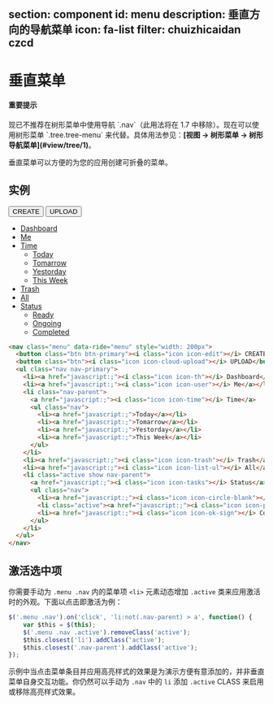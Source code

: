 ﻿section: component
id: menu
description: 垂直方向的导航菜单
icon: fa-list
filter: chuizhicaidan czcd
---

# 垂直菜单

<div class="alert alert-primary">
  <h4>重要提示</h4>
  <p>现已不推荐在树形菜单中使用导航 `.nav`（此用法将在 1.7 中移除）。现在可以使用树形菜单 `.tree.tree-menu` 来代替。具体用法参见：<strong>[视图 → 树形菜单 → 树形导航菜单](#view/tree/1)</strong>。</p>
</div>

垂直菜单可以方便的为您的应用创建可折叠的菜单。

## 实例

<div class="example" contenteditable="false">
  <nav class="menu" data-ride="menu" style="width: 200px">
    <button class="btn btn-primary"><i class="icon icon-edit"></i> CREATE</button>
    <button class="btn"><i class="icon icon-cloud-upload"></i> UPLOAD</button>
    <ul class="nav nav-primary">
      <li><a href="javascript:;"><i class="icon icon-th"></i> Dashboard</a></li>
      <li><a href="javascript:;"><i class="icon icon-user"></i> Me</a></li>
      <li class="nav-parent">
        <a href="javascript:;"><i class="icon icon-time"></i> Time</a>
        <ul class="nav">
          <li><a href="javascript:;">Today</a></li>
          <li><a href="javascript:;">Tomarrow</a></li>
          <li><a href="javascript:;">Yestorday</a></li>
          <li><a href="javascript:;">This Week</a></li>
        </ul>
      </li>
      <li><a href="javascript:;"><i class="icon icon-trash"></i> Trash</a></li>
      <li><a href="javascript:;"><i class="icon icon-list-ul"></i> All</a></li>
      <li class="show nav-parent">
        <a href="javascript:;"><i class="icon icon-tasks"></i> Status</a>
        <ul class="nav">
          <li><a href="javascript:;"><i class="icon icon-circle-blank"></i> Ready</a></li>
          <li class="active"><a href="javascript:;"><i class="icon icon-play-sign"></i> Ongoing</a></li>
          <li><a href="javascript:;"><i class="icon icon-ok-sign"></i> Completed</a></li>
        </ul>
      </li>
    </ul>
  </nav>
</div>

```html
<nav class="menu" data-ride="menu" style="width: 200px">
  <button class="btn btn-primary"><i class="icon icon-edit"></i> CREATE</button>
  <button class="btn"><i class="icon icon-cloud-upload"></i> UPLOAD</button>
  <ul class="nav nav-primary">
    <li><a href="javascript:;"><i class="icon icon-th"></i> Dashboard</a></li>
    <li><a href="javascript:;"><i class="icon icon-user"></i> Me</a></li>
    <li class="nav-parent">
      <a href="javascript:;"><i class="icon icon-time"></i> Time</a>
      <ul class="nav">
        <li><a href="javascript:;">Today</a></li>
        <li><a href="javascript:;">Tomarrow</a></li>
        <li><a href="javascript:;">Yestorday</a></li>
        <li><a href="javascript:;">This Week</a></li>
      </ul>
    </li>
    <li><a href="javascript:;"><i class="icon icon-trash"></i> Trash</a></li>
    <li><a href="javascript:;"><i class="icon icon-list-ul"></i> All</a></li>
    <li class="active show nav-parent">
      <a href="javascript:;"><i class="icon icon-tasks"></i> Status</a>
      <ul class="nav">
        <li><a href="javascript:;"><i class="icon icon-circle-blank"></i> Ready</a></li>
        <li class="active"><a href="javascript:;"><i class="icon icon-play-sign"></i> Ongoing</a></li>
        <li><a href="javascript:;"><i class="icon icon-ok-sign"></i> Completed</a></li>
      </ul>
    </li>
  </ul>
</nav>
```

## 激活选中项

你需要手动为 `.menu .nav` 内的菜单项 `<li>` 元素动态增加 `.active` 类来应用激活时的外观。下面以点击即激活为例：

```js
$('.menu .nav').on('click', 'li:not(.nav-parent) > a', function() {
    var $this = $(this);
    $('.menu .nav .active').removeClass('active');
    $this.closest('li').addClass('active');
    $this.closest('.nav-parent').addClass('active');
});
```

<div class="alert">示例中当点击菜单条目并应用高亮样式的效果是为演示方便有意添加的，并非垂直菜单自身交互功能。你仍然可以手动为 <code>.nav</code> 中的 <code>li</code> 添加 <code>.active</code> CLASS 来启用或移除高亮样式效果。</div>

<script>
function afterPageLoad() {
  $('#pageBody .menu').menu();
  $('#pageBody .menu .nav li:not(".nav-parent") a').click(function() {
      var $this = $(this);
      $('.menu .nav .active').removeClass('active');
      $this.closest('li').addClass('active');
      var parent = $this.closest('.nav-parent');
      if(parent.length)
      {
          parent.addClass('active');
      }
  });
}
</script>
